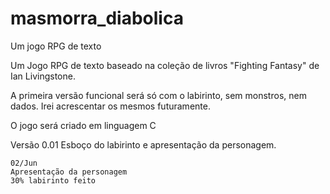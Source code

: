 # masmorra_diabolica
Um jogo RPG de texto


 Um Jogo RPG de texto baseado na coleção de livros "Fighting Fantasy" de Ian Livingstone.
 
 A primeira versão funcional será só com o labirinto, sem monstros, nem dados. 
 Irei acrescentar os mesmos futuramente. 

 O jogo será criado em linguagem C
 
 Versão 0.01
    Esboço do labirinto e apresentação da personagem. 
    
    02/Jun
    Apresentação da personagem
    30% labirinto feito
